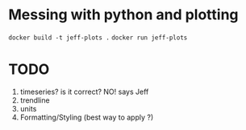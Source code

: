 # Messing with python and plotting

`docker build -t jeff-plots .`
`docker run jeff-plots`

# TODO

1. timeseries? is it correct? NO! says Jeff
2. trendline
4. units
5. Formatting/Styling (best way to apply ?)
